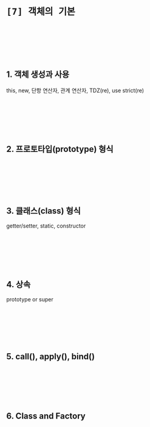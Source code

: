 # `[7] 객체의 기본`

<br><br><br><br><br>


## 1. 객체 생성과 사용
this, new, 단항 연산자, 관계 연산자, TDZ(re), use strict(re)

<br><br><br><br><br>


## 2. 프로토타입(prototype) 형식

<br><br><br><br><br>


## 3. 클래스(class) 형식
getter/setter, static, constructor

<br><br><br><br><br>


## 4. 상속
prototype or super

<br><br><br><br><br>


## 5. call(), apply(), bind()

<br><br><br><br><br>


## 6. Class and Factory